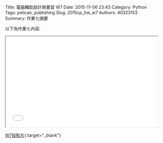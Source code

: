 Title: 電腦輔助設計與實習  W7
Date: 2015-11-06 23:43
Category: Python
Tags: pelican, publishing
Slug: 2015cp_hw_w7
Authors: 40323153
Summary: 作業七摘要

以下為作業七內容:

<iframe src="40323153_cp_w7_p.html" width="500" height="300"></iframe>

[W7投影片](40323153_cp_w7_p.html){:target="_blank"}




